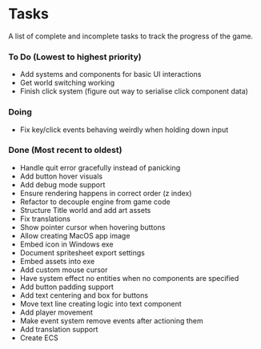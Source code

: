 # Tasks
A list of complete and incomplete tasks to track the progress of the game.

### To Do (Lowest to highest priority)
- Add systems and components for basic UI interactions
- Get world switching working
- Finish click system (figure out way to serialise click component data)

### Doing
- Fix key/click events behaving weirdly when holding down input

### Done (Most recent to oldest)
- Handle quit error gracefully instead of panicking
- Add button hover visuals
- Add debug mode support
- Ensure rendering happens in correct order (z index)
- Refactor to decouple engine from game code
- Structure Title world and add art assets
- Fix translations
- Show pointer cursor when hovering buttons
- Allow creating MacOS app image
- Embed icon in Windows exe
- Document spritesheet export settings
- Embed assets into exe
- Add custom mouse cursor
- Have system effect no entities when no components are specified
- Add button padding support
- Add text centering and box for buttons
- Move text line creating logic into text component
- Add player movement
- Make event system remove events after actioning them
- Add translation support
- Create ECS